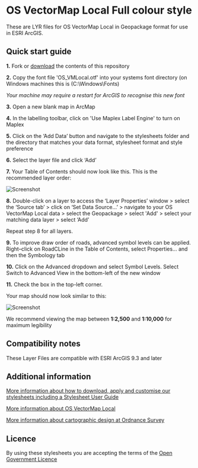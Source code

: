 # OS VectorMap Local Full colour style

These are LYR files for OS VectorMap Local in Geopackage format for use in ESRI ArcGIS.

## Quick start guide

**1.**  Fork or [download](https://github.com/OrdnanceSurvey/OS-VectorMap-Local-stylesheets/archive/master.zip) the contents of this repository

**2.**  Copy the font file 'OS_VMLocal.otf' into your systems font directory (on Windows machines this is (C:\Windows\Fonts)

*Your machine may require a restart for ArcGIS to recognise this new font*

**3.**  Open a new blank map in ArcMap

**4.**  In the labelling toolbar, click on 'Use Maplex Label Engine' to turn on Maplex

**5.**  Click on the ‘Add Data’ button and navigate to the stylesheets folder and the directory that matches your data format, stylesheet format and style preference

**6.**  Select the layer file and click ‘Add’

**7.**  Your Table of Contents should now look like this. This is the recommended layer order: 

  ![Screenshot](https://raw.githubusercontent.com/OrdnanceSurvey/OS-VectorMap-Local-stylesheets/master/Geopackage%20stylesheets/ESRI%20Stylesheets%20(LYR)/Full%20Colour%20style/images/VML_layer_order.png "Recommended layer order for OS VectorMap Local")
  
**8.**  Double-click on a layer to access the ‘Layer Properties’ window > select the ‘Source tab’ > click on ‘Set Data Source…’ > navigate to your OS VectorMap Local data > select the Geopackage > select 'Add' > select your matching data layer > select ‘Add’

Repeat step 8 for all layers.

**9.**  To improve draw order of roads, advanced symbol levels can be applied. Right–click on RoadCLine in the Table of Contents, select Properties… and then the Symbology tab

**10.**  Click on the Advanced dropdown and select Symbol Levels. Select Switch to Advanced View in the bottom-left of the new window

**11.**  Check the box in the top-left corner.

Your map should now look similar to this: 

  ![Screenshot](https://raw.githubusercontent.com/OrdnanceSurvey/OS-VectorMap-Local-stylesheets/master/Geopackage%20stylesheets/ESRI%20Stylesheets%20(LYR)/Full%20Colour%20style/images/VML_FC_screenshot.png "Screenshot of OS VectorMap Local at 1:5,000 scale")

We recommend viewing the map between **1:2,500** and **1:10,000** for maximum legibility

## Compatibility notes

These Layer Files are compatible with ESRI ArcGIS 9.3 and later

## Additional information

[More information about how to download, apply and customise our stylesheets including a Stylesheet User Guide](http://www.ordnancesurvey.co.uk/resources/carto-design/cartographic-stylesheets.html)

[More information about OS VectorMap Local](http://www.ordnancesurvey.co.uk/business-and-government/products/vectormap-local.html)

[More information about cartographic design at Ordnance Survey](https://www.ordnancesurvey.co.uk/resources/carto-design/)

## Licence

By using these stylesheets you are accepting the terms of the [Open Government Licence](http://www.nationalarchives.gov.uk/doc/open-government-licence/)
